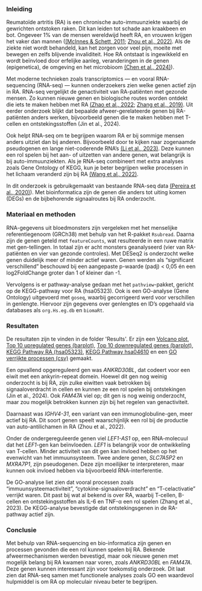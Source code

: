 

### Inleiding
Reumatoïde artritis (RA) is een chronische auto-immuunziekte waarbij de gewrichten ontstoken raken. Dit kan leiden tot schade aan kraakbeen en bot. Ongeveer 1% van de mensen wereldwijd heeft RA, en vrouwen krijgen het vaker dan mannen ([(McInnes & Schett, 2011](Documents/bronnen/pdf%20bronnen/mcinnes2011.pdf); [Zhou et al., 2022)](Documents/bronnen/pdf%20bronnen/40744_2024_Article_650.pdf). Als de ziekte niet wordt behandeld, kan het zorgen voor veel pijn, moeite met bewegen en zelfs blijvende invaliditeit. Hoe RA ontstaat is ingewikkeld en wordt beïnvloed door erfelijke aanleg, veranderingen in de genen (epigenetica), de omgeving en het microbioom [(Chen et al., 2024)](Documents/bronnen/pdf%20bronnen/12864_2024_Article_10804.pdf)).

Met moderne technieken zoals transcriptomics — en vooral RNA-sequencing (RNA-seq) — kunnen onderzoekers zien welke genen actief zijn in RA. RNA-seq vergelijkt de genactiviteit van RA-patiënten met gezonde mensen. Zo kunnen nieuwe genen en biologische routes worden ontdekt die iets te maken hebben met RA [(Zhao et al., 2022](Documents/bronnen/pdf%20bronnen/fimmu-13-954848.pdf); [Zhang et al., 2019)](Documents/bronnen/pdf%20bronnen/nihms-1524330.pdf). Uit eerder onderzoek blijkt dat bepaalde afweer-gerelateerde genen bij RA-patiënten anders werken, bijvoorbeeld genen die te maken hebben met T-cellen en ontstekingsstoffen (Jin et al., 2024).

Ook helpt RNA-seq om te begrijpen waarom RA er bij sommige mensen anders uitziet dan bij anderen. Bijvoorbeeld door te kijken naar zogenaamde pseudogenen en lange niet-coderende RNA’s [(Li et al., 2023)](Documents/bronnen/pdf%20bronnen/li2023.pdf). Deze kunnen een rol spelen bij het aan- of uitzetten van andere genen, wat belangrijk is bij auto-immuunziekten. Als je RNA-seq combineert met extra analyses zoals Gene Ontology of KEGG, kun je beter begrijpen welke processen in het lichaam veranderd zijn bij RA [(Wang et al., 2022)](Documents/bronnen/pdf%20bronnen/wang2022.pdf).

In dit onderzoek is gebruikgemaakt van bestaande RNA-seq data [(Pereira et al., 2020)](Documents/bronnen/pdf%20bronnen/pereira2020.pdf)). Met bioinformatica zijn de genen die anders tot uiting komen (DEGs) en de bijbehorende signaalroutes bij RA onderzocht.


### Materiaal en methoden
RNA-gegevens uit bloedmonsters zijn vergeleken met het menselijke referentiegenoom (GRCh38) met behulp van het R-pakket `Rsubread`. Daarna zijn de genen geteld met `featureCounts`, wat resulteerde in een ruwe matrix met gen-tellingen. In totaal zijn er acht monsters geanalyseerd (vier van RA-patiënten en vier van gezonde controles). Met DESeq2 is onderzocht welke genen duidelijk meer of minder actief waren. Genen werden als “significant verschillend” beschouwd bij een aangepaste p-waarde (padj) < 0,05 én een log2FoldChange groter dan 1 of kleiner dan -1.

Vervolgens is er pathway-analyse gedaan met het `pathview`-pakket, gericht op de KEGG-pathway voor RA (hsa05323). Ook is een GO-analyse (Gene Ontology) uitgevoerd met `goseq`, waarbij gecorrigeerd werd voor verschillen in genlengte. Hiervoor zijn gegevens over genlengtes en ID’s opgehaald via databases als `org.Hs.eg.db` en `biomaRt`.

### Resultaten
De resultaten zijn te vinden in de folder 'Results'. Er zijn een [Volcano plot](Results/VolcanoplotWC.png), [Top 10 upregulated genes (barplot)](Results/top%2010%20upregulated%20genes%20barplot.png), [Top 10 downregulated genes (barplot)](Results/top%2010%20downregulated%20genes%20barplot.png), [KEGG Pathway RA (hsa05323)](Results/hsa05323.pathview.png), [KEGG Pathway hsa04610](Results/hsa04610.pathview.png) en een [GO verrijkte processen (csv)](Results/GO_significante_resultaten.csv) gemaakt.

Een opvallend opgereguleerd gen was *ANKRD30BL*, dat codeert voor een eiwit met een ankyrin-repeat domein. Hoewel dit gen nog weinig onderzocht is bij RA, zijn zulke eiwitten vaak betrokken bij signaaloverdracht in cellen en kunnen ze een rol spelen bij ontstekingen (Jin et al., 2024). Ook *FAM47A* viel op; dit gen is nog weinig onderzocht, maar zou mogelijk betrokken kunnen zijn bij het regelen van genactiviteit.

Daarnaast was *IGHV4-31*, een variant van een immunoglobuline-gen, meer actief bij RA. Dit soort genen speelt waarschijnlijk een rol bij de productie van auto-antilichamen in RA (Zhou et al., 2022).

Onder de ondergereguleerde genen viel *LEF1-AS1* op, een RNA-molecuul dat het *LEF1*-gen kan beïnvloeden. *LEF1* is belangrijk voor de ontwikkeling van T-cellen. Minder activiteit van dit gen kan invloed hebben op het evenwicht van het immuunsysteem. Twee andere genen, *SLC7A5P2* en *MXRA7P1*, zijn pseudogenen. Deze zijn moeilijker te interpreteren, maar kunnen ook invloed hebben via bijvoorbeeld RNA-interferentie.

De GO-analyse liet zien dat vooral processen zoals “immuunsysteemactiviteit”, “cytokine-signaaloverdracht” en “T-celactivatie” verrijkt waren. Dit past bij wat al bekend is over RA, waarbij T-cellen, B-cellen en ontstekingsstoffen als IL-6 en TNF-α een rol spelen (Zhang et al., 2023). De KEGG-analyse bevestigde dat ontstekingsgenen in de RA-pathway actief zijn.

### Conclusie
Met behulp van RNA-sequencing en bio-informatica zijn genen en processen gevonden die een rol kunnen spelen bij RA. Bekende afweermechanismen werden bevestigd, maar ook nieuwe genen met mogelijk belang bij RA kwamen naar voren, zoals *ANKRD30BL* en *FAM47A*. Deze genen kunnen interessant zijn voor toekomstig onderzoek. Dit laat zien dat RNA-seq samen met functionele analyses zoals GO een waardevol hulpmiddel is om RA op moleculair niveau beter te begrijpen.
